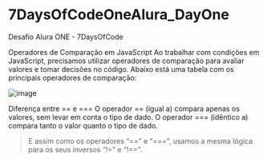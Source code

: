 # 7DaysOfCodeOneAlura_DayOne
Desafio Alura ONE - 7DaysOfCode

Operadores de Comparação em JavaScript
Ao trabalhar com condições em JavaScript, precisamos utilizar operadores de comparação para avaliar valores e tomar decisões no código. Abaixo está uma tabela com os principais operadores de comparação:

![image](https://github.com/user-attachments/assets/d56fa995-facb-405e-8747-228adefe51b6)


Diferença entre == e ===
O operador == (igual a) compara apenas os valores, sem levar em conta o tipo de dado.
O operador === (idêntico a) compara tanto o valor quanto o tipo de dado.
>
>E assim como os operadores “==” e “===”, usamos a mesma lógica para os seus inversos “!=” e “!==”. 
